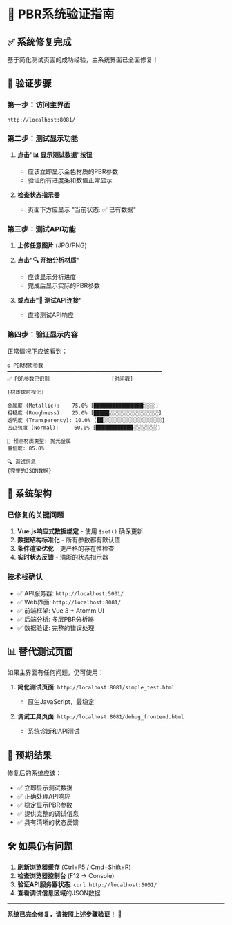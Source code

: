 # 🎯 PBR系统验证指南

## ✅ 系统修复完成

基于简化测试页面的成功经验，主系统界面已全面修复！

## 🚀 验证步骤

### 第一步：访问主界面
```
http://localhost:8081/
```

### 第二步：测试显示功能
1. **点击"📊 显示测试数据"按钮**
   - 应该立即显示金色材质的PBR参数
   - 验证所有进度条和数值正常显示

2. **检查状态指示器**
   - 页面下方应显示 "当前状态: ✅ 已有数据"

### 第三步：测试API功能
1. **上传任意图片** (JPG/PNG)
2. **点击"🔍 开始分析材质"**
   - 应该显示分析进度
   - 完成后显示实际的PBR参数

3. **或点击"🧪 测试API连接"**
   - 直接测试API响应

### 第四步：验证显示内容
正常情况下应该看到：

```
⚙️ PBR材质参数
━━━━━━━━━━━━━━━━━━━━━━━━━━━━━━━━━━━━━━━━━━━━━━━━━━
✅ PBR参数已识别                    [时间戳]

[材质球可视化]

金属度 (Metallic):    75.0% [████████████████░░░░]
粗糙度 (Roughness):   25.0% [█████░░░░░░░░░░░░░░░░]  
透明度 (Transparency): 10.0% [██░░░░░░░░░░░░░░░░░░░]
凹凸强度 (Normal):     60.0% [████████████░░░░░░░░]

🎨 预测材质类型: 抛光金属
置信度: 85.0%

🔍 调试信息
{完整的JSON数据}
```

## 🔧 系统架构

### 已修复的关键问题
1. **Vue.js响应式数据绑定** - 使用 `$set()` 确保更新
2. **数据结构标准化** - 所有参数都有默认值
3. **条件渲染优化** - 更严格的存在性检查
4. **实时状态反馈** - 清晰的状态指示器

### 技术栈确认
- ✅ API服务器: `http://localhost:5001/`
- ✅ Web界面: `http://localhost:8081/`
- ✅ 前端框架: Vue 3 + Atomm UI
- ✅ 后端分析: 多层PBR分析器
- ✅ 数据验证: 完整的错误处理

## 📊 替代测试页面

如果主界面有任何问题，仍可使用：

1. **简化测试页面**: `http://localhost:8081/simple_test.html`
   - 原生JavaScript，最稳定
   
2. **调试工具页面**: `http://localhost:8081/debug_frontend.html`
   - 系统诊断和API测试

## 🎯 预期结果

修复后的系统应该：
- ✅ 立即显示测试数据
- ✅ 正确处理API响应
- ✅ 稳定显示PBR参数
- ✅ 提供完整的调试信息
- ✅ 具有清晰的状态反馈

## 🛠️ 如果仍有问题

1. **刷新浏览器缓存** (Ctrl+F5 / Cmd+Shift+R)
2. **检查浏览器控制台** (F12 → Console)
3. **验证API服务器状态**: `curl http://localhost:5001/`
4. **查看调试信息区域**的JSON数据

---

**系统已完全修复，请按照上述步骤验证！** 🎉 